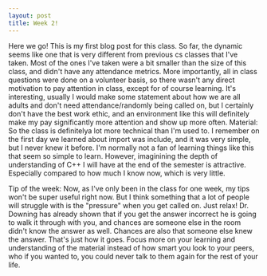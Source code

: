 ```yaml
---
layout: post
title: Week 2!
---
```


Here we go! This is my first blog post for this class. So far, the dynamic seems like one that is very different from previous cs classes that I've taken. Most of the ones I've taken were a bit smaller than the size of this class, and didn't have any attendance metrics. More importantly, all in class questions were done on a volunteer basis, so there wasn't any direct motivation to pay attention in class, except for of course learning. It's interesting, usually I would make some statement about how we are all adults and don't need attendance/randomly being called on, but I certainly don't have the best work ethic, and an environment like this will definitely make my pay significantly more attention and show up more often. 
Material: So the class is definitelya lot more technical than I'm used to. I remember on the first day we learned about import was include, and it was very simple, but I never knew it before. I'm normally not a fan of learning things like this that seem so simple to learn. However, imaginining the depth of understanding of C++ I will have at the end of the semester is attractive. Especially compared to how much I know now, which is very little. 

Tip of the week:
Now, as I've only been in the class for one week, my tips won't be super useful right now. But I think something that a lot of people will struggle with is the "pressure" when you get called on. Just relax! Dr. Downing has already shown that if you get the answer incorrect he is going to walk it through with you, and chances are someone else in the room didn't know the answer as well. Chances are also that someone else knew the answer. That's just how it goes. Focus more on your learning and understanding of the material instead of how smart you look to your peers, who if you wanted to, you could never talk to them again for the rest of your life.
